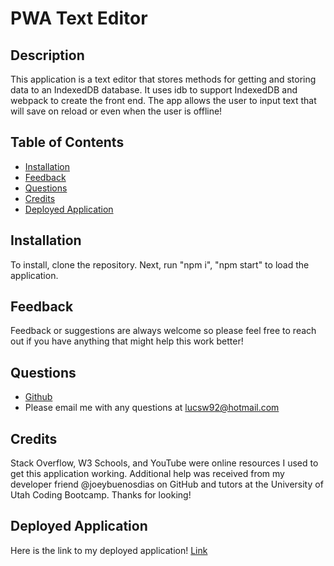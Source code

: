 # PWA Text Editor

  ## Description

  This application is a text editor that stores methods for getting and storing data to an IndexedDB database. It uses idb to support IndexedDB and webpack to create the front end. The app allows the user to input text that will save on reload or even when the user is offline!

  ## Table of Contents

  * [Installation](#installation)
  * [Feedback](#feedback)
  * [Questions](#questions)
  * [Credits](#crdits)
  * [Deployed Application](#deployedapplication)

  ## Installation

  To install, clone the repository. Next, run "npm i", "npm start" to load the application.

  ## Feedback

  Feedback or suggestions are always welcome so please feel free to reach out if you have anything that might help this work better!

  ## Questions

  * [Github](https://github.com/Luceatscode)
  * Please email me with any questions at lucsw92@hotmail.com

  ## Credits

  Stack Overflow, W3 Schools, and YouTube were online resources I used to get this application working. Additional help was received from my developer friend @joeybuenosdias on GitHub and tutors at the University of Utah Coding Bootcamp. Thanks for looking!

  ## Deployed Application

  Here is the link to my deployed application! [Link](https://text-editor-lr-e7e790a7cb84.herokuapp.com/)